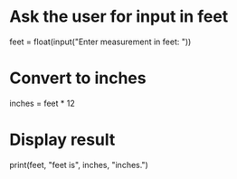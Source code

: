 <!-- Problem Statement
Converts feet to inches. Feet is an American unit of measurement. There are 12 inches per foot. Foot is the singular, and feet is the plural. -->


# Ask the user for input in feet
feet = float(input("Enter measurement in feet: "))

# Convert to inches
inches = feet * 12

# Display result
print(feet, "feet is", inches, "inches.")
